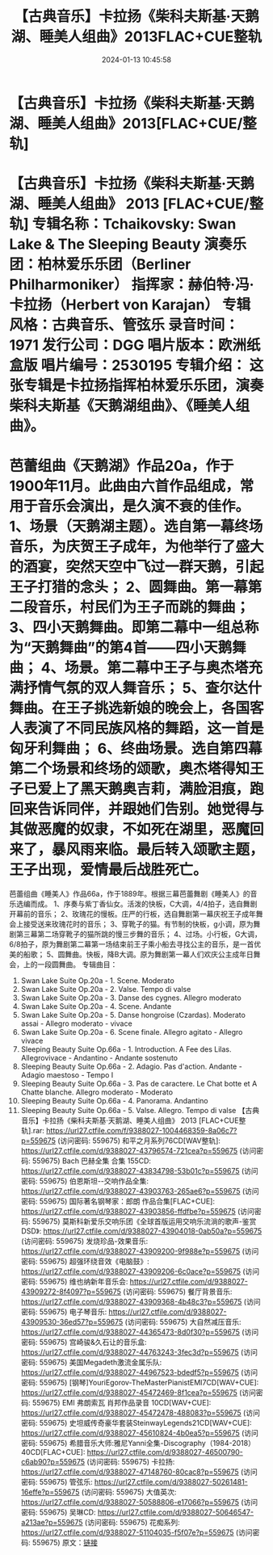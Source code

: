 ﻿---
title: 【古典音乐】卡拉扬《柴科夫斯基·天鹅湖、睡美人组曲》2013FLAC+CUE整轨
date: 2024-01-13 10:45:58
categories: 古典音乐、新世纪、纯音雅乐
tags: 纯音雅乐
---
# 【古典音乐】卡拉扬《柴科夫斯基·天鹅湖、睡美人组曲》2013[FLAC+CUE/整轨]

【古典音乐】卡拉扬《柴科夫斯基·天鹅湖、睡美人组曲》 2013
[FLAC+CUE/整轨]
专辑名称：Tchaikovsky: Swan Lake & The Sleeping Beauty
演奏乐团：柏林爱乐乐团（Berliner Philharmoniker）
指挥家：赫伯特·冯·卡拉扬（Herbert von Karajan）
专辑风格：古典音乐、管弦乐
录音时间：1971
发行公司：DGG
唱片版本：欧洲纸盒版
唱片编号：2530195
专辑介绍：
这张专辑是卡拉扬指挥柏林爱乐乐团，演奏柴科夫斯基《天鹅湖组曲》、《睡美人组曲》。
==========
芭蕾组曲《天鹅湖》作品20a，作于1900年11月。此曲由六首作品组成，常用于音乐会演出，是久演不衰的佳作。
1、场景（天鹅湖主题）。选自第一幕终场音乐，为庆贺王子成年，为他举行了盛大的酒宴，突然天空中飞过一群天鹅，引起王子打猎的念头；
2、圆舞曲。第一幕第二段音乐，村民们为王子而跳的舞曲；
3、四小天鹅舞曲。即第二幕中一组总称为“天鹅舞曲”的第4首——四小天鹅舞曲；
4、场景。第二幕中王子与奥杰塔充满抒情气氛的双人舞音乐；
5、查尔达什舞曲。在王子挑选新娘的晚会上，各国客人表演了不同民族风格的舞蹈，这一首是匈牙利舞曲；
6、终曲场景。选自第四幕第二个场景和终场的颂歌，奥杰塔得知王子已爱上了黑天鹅奥吉莉，满脸泪痕，跑回来告诉同伴，并跟她们告别。她觉得与其做恶魔的奴隶，不如死在湖里，恶魔回来了，暴风雨来临。最后转入颂歌主题，王子出现，爱情最后战胜死亡。
==========
芭蕾组曲《睡美人》作品66a，作于1889年。根据三幕芭蕾舞剧《睡美人》的音乐选编而成。
1、序奏与紫丁香仙女。活泼的快板，C大调，4/4拍子，选自舞剧开幕前的音乐；
2、玫瑰花的慢板。庄严的行板，选自舞剧第一幕庆祝王子成年舞会上接受送来玫瑰花时的音乐；
3、穿靴子的猫。有节制的快板，g小调，原为舞剧第三幕第二场穿靴子的猫所跳的慢三步舞的音乐；
4、过场。小行板，G大调，6/8拍子，原为舞剧第二幕第一场结束前王子乘小船去寻找公主的音乐，是一首优美的船歌；
5、圆舞曲。快板，降B大调。原为舞剧第一幕人们欢庆公主成年日舞会，上的一段圆舞曲。
专辑曲目：
01. Swan Lake Suite Op.20a - 1. Scene. Moderato
02. Swan Lake Suite Op.20a - 2. Valse. Tempo di valse
03. Swan Lake Suite Op.20a - 3. Danse des cygnes. Allegro
moderato
04. Swan Lake Suite Op.20a - 4. Scene. Andante
05. Swan Lake Suite Op.20a - 5. Danse hongroise (Czardas).
Moderato assai - Allegro moderato - vivace
06. Swan Lake Suite Op.20a - 6. Scene finale. Allegro agitato -
Allegro vivace
07. Sleeping Beauty Suite Op.66a - 1. Introduction. A Fee des
Lilas. Allegrovivace - Andantino - Andante sostenuto
08. Sleeping Beauty Suite Op.66a - 2. Adagio. Pas d'action.
Andante - Adagio maestoso - Tempo I
09. Sleeping Beauty Suite Op.66a - 3. Pas de caractere. Le Chat
botte et A Chatte blanche. Allegro moderato - Moderato
10. Sleeping Beauty Suite Op.66a - 4. Panorama. Andantino
11. Sleeping Beauty Suite Op.66a - 5. Valse. Allegro. Tempo di
valse
【古典音乐】卡拉扬《柴科夫斯基·天鹅湖、睡美人组曲》 2013 [FLAC+CUE整轨].rar: https://url27.ctfile.com/f/9388027-1004468359-8a06c7?p=559675
(访问密码: 559675)
和平之月系列76CD[WAV整轨]: https://url27.ctfile.com/d/9388027-43796574-721cea?p=559675
(访问密码: 559675)
Bach 巴赫全集 合集 155CD: https://url27.ctfile.com/d/9388027-43834798-53b01c?p=559675
(访问密码: 559675)
伯恩斯坦--交响作品全集: https://url27.ctfile.com/d/9388027-43903763-265ae6?p=559675
(访问密码: 559675)
国际著名钢琴家：郎朗 作品合集[FLAC+CUE]: https://url27.ctfile.com/d/9388027-43903856-ffdfbe?p=559675
(访问密码: 559675)
莫斯科新爱乐交响乐团《全球首版运用交响乐流淌的歌声-鉴赏DSD》: https://url27.ctfile.com/d/9388027-43904018-0ab50a?p=559675
(访问密码: 559675)
发烧珍品-效果音乐: https://url27.ctfile.com/d/9388027-43909200-9f988e?p=559675
(访问密码: 559675)
超强环绕音效《电脑鼓》: https://url27.ctfile.com/d/9388027-43909206-6c0ace?p=559675
(访问密码: 559675)
维也纳新年音乐会: https://url27.ctfile.com/d/9388027-43909272-8f4097?p=559675
(访问密码: 559675)
餐厅背景音乐: https://url27.ctfile.com/d/9388027-43909368-4b48c3?p=559675
(访问密码: 559675)
电子琴音乐: https://url27.ctfile.com/d/9388027-43909530-36ed57?p=559675
(访问密码: 559675)
大自然减压音乐: https://url27.ctfile.com/d/9388027-44365473-8d0f30?p=559675
(访问密码: 559675)
宫崎骏&久石让的音乐盒: https://url27.ctfile.com/d/9388027-44763243-3fec3d?p=559675
(访问密码: 559675)
美国Megadeth激流金属乐队: https://url27.ctfile.com/d/9388027-44967523-bdedf5?p=559675
(访问密码: 559675)
[钢琴]YouriEgorov-TheMasterPianistEMI7CD[WAV+CUE]: https://url27.ctfile.com/d/9388027-45472469-8f1cea?p=559675
(访问密码: 559675)
EMI 弗朗索瓦 肖邦作品录音 10CD[WAV+CUE]: https://url27.ctfile.com/d/9388027-45472478-488083?p=559675
(访问密码: 559675)
史坦威传奇豪华套装SteinwayLegends21CD[WAV+CUE]: https://url27.ctfile.com/d/9388027-45610824-4b0ea5?p=559675
(访问密码: 559675)
希腊音乐大师:雅尼Yanni全集-Discography（1984-2018）40CD[FLAC+CUE]: https://url27.ctfile.com/d/9388027-46500790-c6ab90?p=559675
(访问密码: 559675)
卡拉扬: https://url27.ctfile.com/d/9388027-47148760-80cac8?p=559675
(访问密码: 559675)
管弦乐: https://url27.ctfile.com/d/9388027-50261481-16effe?p=559675
(访问密码: 559675)
大值英次: https://url27.ctfile.com/d/9388027-50588806-e17066?p=559675
(访问密码: 559675)
吴琳CD: https://url27.ctfile.com/d/9388027-50646547-a213ae?p=559675
(访问密码: 559675)
花痴系列: https://url27.ctfile.com/d/9388027-51104035-f5f07e?p=559675
(访问密码: 559675)
原文：[链接](https://blog.sina.com.cn/s/blog_1647c7e7601031477.html)